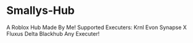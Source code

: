 # Smallys-Hub
A Roblox Hub Made By Me!
Supported Executers:
Krnl
Evon
Synapse X
Fluxus
Delta
Blackhub
Any Executer!

